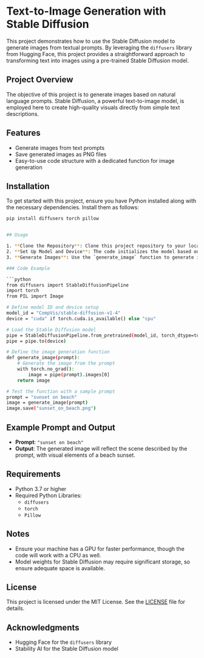 # Text-to-Image Generation with Stable Diffusion

This project demonstrates how to use the Stable Diffusion model to generate images from textual prompts. By leveraging the `diffusers` library from Hugging Face, this project provides a straightforward approach to transforming text into images using a pre-trained Stable Diffusion model.

## Project Overview

The objective of this project is to generate images based on natural language prompts. Stable Diffusion, a powerful text-to-image model, is employed here to create high-quality visuals directly from simple text descriptions.

## Features

- Generate images from text prompts
- Save generated images as PNG files
- Easy-to-use code structure with a dedicated function for image generation

## Installation

To get started with this project, ensure you have Python installed along with the necessary dependencies. Install them as follows:

```bash
pip install diffusers torch pillow


## Usage

1. **Clone the Repository**: Clone this project repository to your local machine.
2. **Set Up Model and Device**: The code initializes the model based on your available hardware (GPU if available, otherwise CPU).
3. **Generate Images**: Use the `generate_image` function to generate images based on custom text prompts.

### Code Example

```python
from diffusers import StableDiffusionPipeline
import torch
from PIL import Image

# Define model ID and device setup
model_id = "CompVis/stable-diffusion-v1-4"
device = "cuda" if torch.cuda.is_available() else "cpu"

# Load the Stable Diffusion model
pipe = StableDiffusionPipeline.from_pretrained(model_id, torch_dtype=torch.float16)
pipe = pipe.to(device)

# Define the image generation function
def generate_image(prompt):
    # Generate the image from the prompt
    with torch.no_grad():
        image = pipe(prompt).images[0]
    return image

# Test the function with a sample prompt
prompt = "sunset on beach"
image = generate_image(prompt)
image.save("sunset_on_beach.png")
```

## Example Prompt and Output

- **Prompt**: `"sunset on beach"`
- **Output**: The generated image will reflect the scene described by the prompt, with visual elements of a beach sunset.

## Requirements

- Python 3.7 or higher
- Required Python Libraries:
  - `diffusers`
  - `torch`
  - `Pillow`

## Notes

- Ensure your machine has a GPU for faster performance, though the code will work with a CPU as well.
- Model weights for Stable Diffusion may require significant storage, so ensure adequate space is available.

## License

This project is licensed under the MIT License. See the [LICENSE](LICENSE) file for details.

## Acknowledgments

- Hugging Face for the `diffusers` library
- Stability AI for the Stable Diffusion model

```